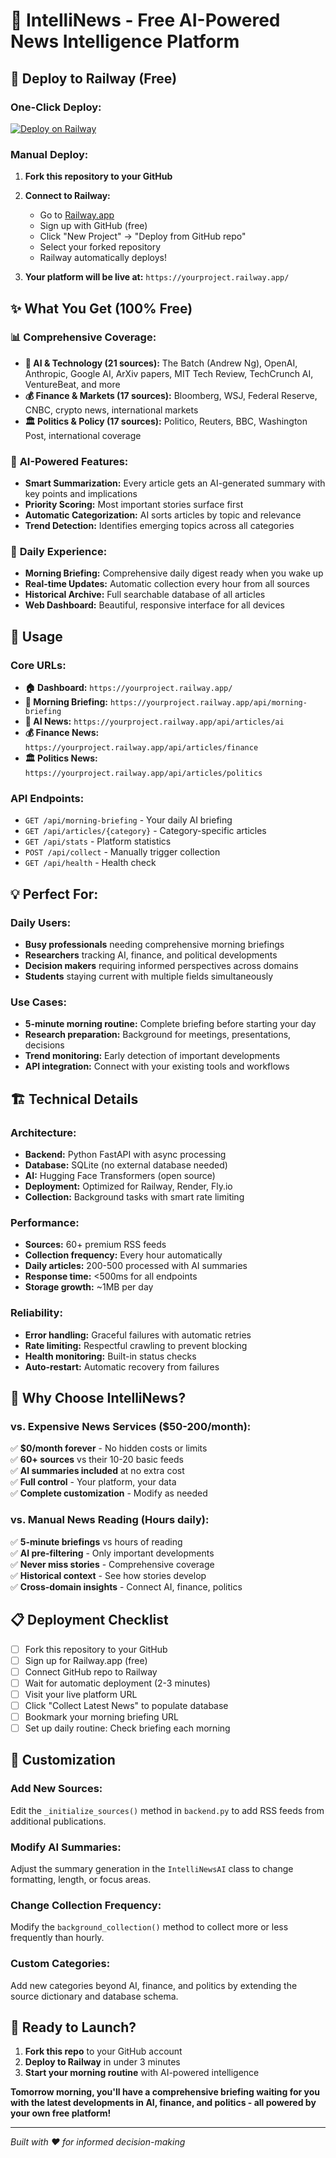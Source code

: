 # 📰 IntelliNews - Free AI-Powered News Intelligence Platform

## 🚀 Deploy to Railway (Free)

### One-Click Deploy:
[![Deploy on Railway](https://railway.app/button.svg)](https://railway.app/new/template)

### Manual Deploy:
1. **Fork this repository to your GitHub**
2. **Connect to Railway:**
   - Go to [Railway.app](https://railway.app) 
   - Sign up with GitHub (free)
   - Click "New Project" → "Deploy from GitHub repo"
   - Select your forked repository
   - Railway automatically deploys!

3. **Your platform will be live at:** `https://yourproject.railway.app/`

## ✨ What You Get (100% Free)

### 📊 **Comprehensive Coverage:**
- **🤖 AI & Technology (21 sources):** The Batch (Andrew Ng), OpenAI, Anthropic, Google AI, ArXiv papers, MIT Tech Review, TechCrunch AI, VentureBeat, and more
- **💰 Finance & Markets (17 sources):** Bloomberg, WSJ, Federal Reserve, CNBC, crypto news, international markets
- **🏛️ Politics & Policy (17 sources):** Politico, Reuters, BBC, Washington Post, international coverage

### 🧠 **AI-Powered Features:**
- **Smart Summarization:** Every article gets an AI-generated summary with key points and implications
- **Priority Scoring:** Most important stories surface first
- **Automatic Categorization:** AI sorts articles by topic and relevance
- **Trend Detection:** Identifies emerging topics across all categories

### 🌅 **Daily Experience:**
- **Morning Briefing:** Comprehensive daily digest ready when you wake up
- **Real-time Updates:** Automatic collection every hour from all sources
- **Historical Archive:** Full searchable database of all articles
- **Web Dashboard:** Beautiful, responsive interface for all devices

## 🔗 **Usage**

### **Core URLs:**
- **🏠 Dashboard:** `https://yourproject.railway.app/`
- **📰 Morning Briefing:** `https://yourproject.railway.app/api/morning-briefing`
- **🤖 AI News:** `https://yourproject.railway.app/api/articles/ai`
- **💰 Finance News:** `https://yourproject.railway.app/api/articles/finance`
- **🏛️ Politics News:** `https://yourproject.railway.app/api/articles/politics`

### **API Endpoints:**
- `GET /api/morning-briefing` - Your daily AI briefing
- `GET /api/articles/{category}` - Category-specific articles
- `GET /api/stats` - Platform statistics
- `POST /api/collect` - Manually trigger collection
- `GET /api/health` - Health check

## 💡 **Perfect For:**

### **Daily Users:**
- **Busy professionals** needing comprehensive morning briefings
- **Researchers** tracking AI, finance, and political developments
- **Decision makers** requiring informed perspectives across domains
- **Students** staying current with multiple fields simultaneously

### **Use Cases:**
- **5-minute morning routine:** Complete briefing before starting your day
- **Research preparation:** Background for meetings, presentations, decisions
- **Trend monitoring:** Early detection of important developments
- **API integration:** Connect with your existing tools and workflows

## 🏗️ **Technical Details**

### **Architecture:**
- **Backend:** Python FastAPI with async processing
- **Database:** SQLite (no external database needed)
- **AI:** Hugging Face Transformers (open source)
- **Deployment:** Optimized for Railway, Render, Fly.io
- **Collection:** Background tasks with smart rate limiting

### **Performance:**
- **Sources:** 60+ premium RSS feeds
- **Collection frequency:** Every hour automatically
- **Daily articles:** 200-500 processed with AI summaries
- **Response time:** <500ms for all endpoints
- **Storage growth:** ~1MB per day

### **Reliability:**
- **Error handling:** Graceful failures with automatic retries
- **Rate limiting:** Respectful crawling to prevent blocking
- **Health monitoring:** Built-in status checks
- **Auto-restart:** Automatic recovery from failures

## 🎯 **Why Choose IntelliNews?**

### **vs. Expensive News Services ($50-200/month):**
✅ **$0/month forever** - No hidden costs or limits  
✅ **60+ sources** vs their 10-20 basic feeds  
✅ **AI summaries included** at no extra cost  
✅ **Full control** - Your platform, your data  
✅ **Complete customization** - Modify as needed  

### **vs. Manual News Reading (Hours daily):**
✅ **5-minute briefings** vs hours of reading  
✅ **AI pre-filtering** - Only important developments  
✅ **Never miss stories** - Comprehensive coverage  
✅ **Historical context** - See how stories develop  
✅ **Cross-domain insights** - Connect AI, finance, politics  

## 📋 **Deployment Checklist**

- [ ] Fork this repository to your GitHub
- [ ] Sign up for Railway.app (free)
- [ ] Connect GitHub repo to Railway
- [ ] Wait for automatic deployment (2-3 minutes)
- [ ] Visit your live platform URL
- [ ] Click "Collect Latest News" to populate database
- [ ] Bookmark your morning briefing URL
- [ ] Set up daily routine: Check briefing each morning

## 🔧 **Customization**

### **Add New Sources:**
Edit the `_initialize_sources()` method in `backend.py` to add RSS feeds from additional publications.

### **Modify AI Summaries:**
Adjust the summary generation in the `IntelliNewsAI` class to change formatting, length, or focus areas.

### **Change Collection Frequency:**
Modify the `background_collection()` method to collect more or less frequently than hourly.

### **Custom Categories:**
Add new categories beyond AI, finance, and politics by extending the source dictionary and database schema.

## 🎉 **Ready to Launch?**

1. **Fork this repo** to your GitHub account
2. **Deploy to Railway** in under 3 minutes  
3. **Start your morning routine** with AI-powered intelligence

**Tomorrow morning, you'll have a comprehensive briefing waiting for you with the latest developments in AI, finance, and politics - all powered by your own free platform!**

---

*Built with ❤️ for informed decision-making*
